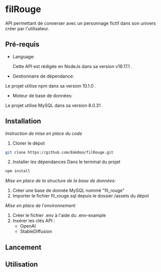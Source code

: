 # filRouge

API permettant de converser avec un personnage fictif dans son univers créer par l'utilisateur. 

## Pré-requis
 - Language:
  
   Cette API est rédigée en NodeJs dans sa version v18.17.1 . 
  
 - Gestionnaire de dépendance:
  
  Le projet utilise npm dans sa version 10.1.0 . 

 - Moteur de base de données:
  
  Le projet utilise MySQL dans sa version 8.0.31 . 


## Installation
*Instruction de mise en place du code*

  1. Cloner le dépot
  ```bash
  git clone https://github.com/Emk0oo/filRouge.git
  ```

  2. Installer les dépendances
  Dans le terminal du projet 

  ```bash
  npm install
  ```

*Mise en place de la structure de la base de données:*

 1. Créer une base de donnée MySQL nommé "fil_rouge"
 2. Importer le fichier fil_rouge.sql depuis le dossier /assets du dépot

*Mise en place de l'environnement* 

  1. Créer le fichier .env à l'aide du .env-example
  2. Insérer les clés API :
     * OpenAI
     * StableDiffusion



   
  


## Lancement



## Utilisation
